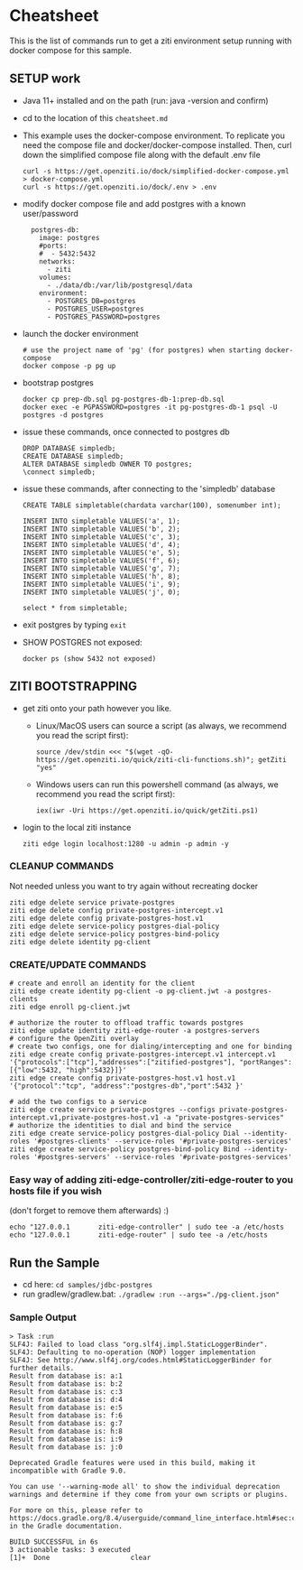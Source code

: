 # Cheatsheet

This is the list of commands run to get a ziti environment setup running with docker compose for this sample.

## SETUP work
* Java 11+ installed and on the path (run: java -version and confirm)
* cd to the location of this `cheatsheet.md`
* This example uses the docker-compose environment. To replicate you need the compose file and docker/docker-compose 
  installed. Then, curl down the simplified compose file along with the default .env file

      curl -s https://get.openziti.io/dock/simplified-docker-compose.yml > docker-compose.yml
      curl -s https://get.openziti.io/dock/.env > .env
    
* modify docker compose file and add postgres with a known user/password

        postgres-db:
          image: postgres
          #ports:
          #  - 5432:5432
          networks:
            - ziti
          volumes:
            - ./data/db:/var/lib/postgresql/data
          environment:
            - POSTGRES_DB=postgres
            - POSTGRES_USER=postgres
            - POSTGRES_PASSWORD=postgres
    
* launch the docker environment

      # use the project name of 'pg' (for postgres) when starting docker-compose
      docker compose -p pg up
    
* bootstrap postgres

      docker cp prep-db.sql pg-postgres-db-1:prep-db.sql
      docker exec -e PGPASSWORD=postgres -it pg-postgres-db-1 psql -U postgres -d postgres

* issue these commands, once connected to postgres db

      DROP DATABASE simpledb;
      CREATE DATABASE simpledb;
      ALTER DATABASE simpledb OWNER TO postgres;
      \connect simpledb;
    
* issue these commands, after connecting to the 'simpledb' database

      CREATE TABLE simpletable(chardata varchar(100), somenumber int);

      INSERT INTO simpletable VALUES('a', 1);
      INSERT INTO simpletable VALUES('b', 2);
      INSERT INTO simpletable VALUES('c', 3);
      INSERT INTO simpletable VALUES('d', 4);
      INSERT INTO simpletable VALUES('e', 5);
      INSERT INTO simpletable VALUES('f', 6);
      INSERT INTO simpletable VALUES('g', 7);
      INSERT INTO simpletable VALUES('h', 8);
      INSERT INTO simpletable VALUES('i', 9);
      INSERT INTO simpletable VALUES('j', 0);

      select * from simpletable;

* exit postgres by typing `exit`

* SHOW POSTGRES not exposed:

      docker ps (show 5432 not exposed)

## ZITI BOOTSTRAPPING

* get ziti onto your path however you like.
  * Linux/MacOS users can source a script (as always, we recommend you read the script first):
  
        source /dev/stdin <<< "$(wget -qO- https://get.openziti.io/quick/ziti-cli-functions.sh)"; getZiti "yes"
  
  * Windows users can run this powershell command (as always, we recommend you read the script first):
        
        iex(iwr -Uri https://get.openziti.io/quick/getZiti.ps1)
  
* login to the local ziti instance

      ziti edge login localhost:1280 -u admin -p admin -y

### CLEANUP COMMANDS

Not needed unless you want to try again without recreating docker

    ziti edge delete service private-postgres
    ziti edge delete config private-postgres-intercept.v1
    ziti edge delete config private-postgres-host.v1
    ziti edge delete service-policy postgres-dial-policy
    ziti edge delete service-policy postgres-bind-policy
    ziti edge delete identity pg-client
    
### CREATE/UPDATE COMMANDS

    # create and enroll an identity for the client
    ziti edge create identity pg-client -o pg-client.jwt -a postgres-clients
    ziti edge enroll pg-client.jwt
      
    # authorize the router to offload traffic towards postgres
    ziti edge update identity ziti-edge-router -a postgres-servers
    # configure the OpenZiti overlay
    # create two configs, one for dialing/intercepting and one for binding
    ziti edge create config private-postgres-intercept.v1 intercept.v1 '{"protocols":["tcp"],"addresses":["zitified-postgres"], "portRanges":[{"low":5432, "high":5432}]}'
    ziti edge create config private-postgres-host.v1 host.v1 '{"protocol":"tcp", "address":"postgres-db","port":5432 }'
    
    # add the two configs to a service
    ziti edge create service private-postgres --configs private-postgres-intercept.v1,private-postgres-host.v1 -a "private-postgres-services"
    # authorize the identities to dial and bind the service
    ziti edge create service-policy postgres-dial-policy Dial --identity-roles '#postgres-clients' --service-roles '#private-postgres-services'
    ziti edge create service-policy postgres-bind-policy Bind --identity-roles '#postgres-servers' --service-roles '#private-postgres-services'

### Easy way of adding ziti-edge-controller/ziti-edge-router to you hosts file if you wish

(don't forget to remove them afterwards) :)

    echo "127.0.0.1       ziti-edge-controller" | sudo tee -a /etc/hosts
    echo "127.0.0.1       ziti-edge-router" | sudo tee -a /etc/hosts

## Run the Sample

* cd here: `cd samples/jdbc-postgres`
* run gradlew/gradlew.bat: `./gradlew :run --args="./pg-client.json"`

### Sample Output

    > Task :run
    SLF4J: Failed to load class "org.slf4j.impl.StaticLoggerBinder".
    SLF4J: Defaulting to no-operation (NOP) logger implementation
    SLF4J: See http://www.slf4j.org/codes.html#StaticLoggerBinder for further details.
    Result from database is: a:1
    Result from database is: b:2
    Result from database is: c:3
    Result from database is: d:4
    Result from database is: e:5
    Result from database is: f:6
    Result from database is: g:7
    Result from database is: h:8
    Result from database is: i:9
    Result from database is: j:0
    
    Deprecated Gradle features were used in this build, making it incompatible with Gradle 9.0.
    
    You can use '--warning-mode all' to show the individual deprecation warnings and determine if they come from your own scripts or plugins.
    
    For more on this, please refer to https://docs.gradle.org/8.4/userguide/command_line_interface.html#sec:command_line_warnings in the Gradle documentation.
    
    BUILD SUCCESSFUL in 6s
    3 actionable tasks: 3 executed
    [1]+  Done                    clear